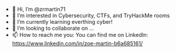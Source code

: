 - 👋 Hi, I’m @zrmartin71
- 👀 I’m interested in Cybersecurity, CTFs, and TryHackMe rooms
- 🌱 I’m currently learning everthing cyber!
- 💞️ I’m looking to collaborate on ...
- 📫 How to reach me you: You can find me on LinkedIn: https://www.linkedin.com/in/zoe-martin-b6a685161/

<!---
zrmartin71/zrmartin71 is a ✨ special ✨ repository because its `README.md` (this file) appears on your GitHub profile.
You can click the Preview link to take a look at your changes.
--->

